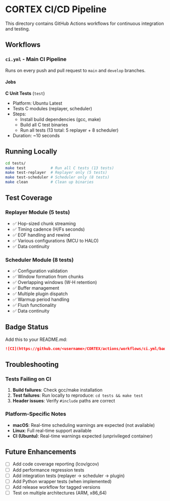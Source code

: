 # CORTEX CI/CD Pipeline

This directory contains GitHub Actions workflows for continuous integration and testing.

## Workflows

### `ci.yml` - Main CI Pipeline

Runs on every push and pull request to `main` and `develop` branches.

#### Jobs

**C Unit Tests** (`test`)
- Platform: Ubuntu Latest
- Tests C modules (replayer, scheduler)
- Steps:
  - Install build dependencies (gcc, make)
  - Build all C test binaries
  - Run all tests (13 total: 5 replayer + 8 scheduler)
- Duration: ~10 seconds

## Running Locally

```bash
cd tests/
make test           # Run all C tests (13 tests)
make test-replayer  # Replayer only (5 tests)
make test-scheduler # Scheduler only (8 tests)
make clean          # Clean up binaries
```

## Test Coverage

### Replayer Module (5 tests)
- ✅ Hop-sized chunk streaming
- ✅ Timing cadence (H/Fs seconds)
- ✅ EOF handling and rewind
- ✅ Various configurations (MCU to HALO)
- ✅ Data continuity

### Scheduler Module (8 tests)
- ✅ Configuration validation
- ✅ Window formation from chunks
- ✅ Overlapping windows (W-H retention)
- ✅ Buffer management
- ✅ Multiple plugin dispatch
- ✅ Warmup period handling
- ✅ Flush functionality
- ✅ Data continuity

## Badge Status

Add this to your README.md:

```markdown
![CI](https://github.com/<username>/CORTEX/actions/workflows/ci.yml/badge.svg)
```

## Troubleshooting

### Tests Failing on CI
1. **Build failures**: Check gcc/make installation
2. **Test failures**: Run locally to reproduce: `cd tests && make test`
3. **Header issues**: Verify `#include` paths are correct

### Platform-Specific Notes
- **macOS**: Real-time scheduling warnings are expected (not available)
- **Linux**: Full real-time support available
- **CI (Ubuntu)**: Real-time warnings expected (unprivileged container)

## Future Enhancements

- [ ] Add code coverage reporting (lcov/gcov)
- [ ] Add performance regression tests
- [ ] Add integration tests (replayer → scheduler → plugin)
- [ ] Add Python wrapper tests (when implemented)
- [ ] Add release workflow for tagged versions
- [ ] Test on multiple architectures (ARM, x86_64)

